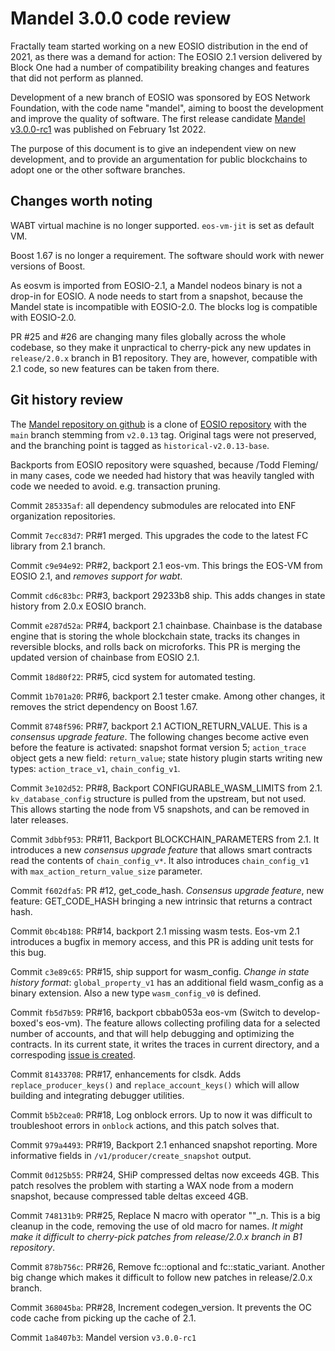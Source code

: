 Mandel 3.0.0 code review
========================

Fractally team started working on a new EOSIO distribution in the end
of 2021, as there was a demand for action: The EOSIO 2.1 version
delivered by Block One had a number of compatibility breaking changes
and features that did not perform as planned.

Development of a new branch of EOSIO was sponsored by EOS Network
Foundation, with the code name "mandel", aiming to boost the
development and improve the quality of software. The first release
candidate [Mandel
v3.0.0-rc1](https://github.com/eosnetworkfoundation/mandel/releases/tag/v3.0.0-rc1)
was published on February 1st 2022.

The purpose of this document is to give an independent view on new
development, and to provide an argumentation for public blockchains to
adopt one or the other software branches.



Changes worth noting
--------------------

WABT virtual machine is no longer supported. `eos-vm-jit` is set as
default VM.

Boost 1.67 is no longer a requirement. The software should work with
newer versions of Boost.

As eosvm is imported from EOSIO-2.1, a Mandel nodeos binary is not a drop-in
for EOSIO. A node needs to start from a snapshot, because the Mandel
state is incompatible with EOSIO-2.0. The blocks log is compatible
with EOSIO-2.0.

PR #25 and #26 are changing many files globally across the whole
codebase, so they make it unpractical to cherry-pick any new updates
in `release/2.0.x` branch in B1 repository. They are, however,
compatible with 2.1 code, so new features can be taken from there.


Git history review
------------------

The [Mandel repository on
github](https://github.com/eosnetworkfoundation/mandel) is a clone of
[EOSIO repository](https://github.com/EOSIO/eos) with the `main`
branch stemming from `v2.0.13` tag. Original tags were not preserved,
and the branching point is tagged as `historical-v2.0.13-base`.

Backports from EOSIO repository were squashed, because /Todd Fleming/
in many cases, code we needed had history that was heavily tangled
with code we needed to avoid. e.g. transaction pruning.

Commit `285335af`: all dependency submodules are relocated into ENF
organization repositories.

Commit `7ecc83d7`: PR#1 merged. This upgrades the code to the latest
FC library from 2.1 branch.

Commit `c9e94e92`: PR#2, backport 2.1 eos-vm. This brings the EOS-VM
from EOSIO 2.1, and *removes support for wabt*.

Commit `cd6c83bc`: PR#3, backport 29233b8 ship. This adds changes in
state history from 2.0.x EOSIO branch.

Commit `e287d52a`: PR#4, backport 2.1 chainbase. Chainbase is the
database engine that is storing the whole blockchain state, tracks its
changes in reversible blocks, and rolls back on microforks. This PR is
merging the updated version of chainbase from EOSIO 2.1.

Commit `18d80f22`: PR#5, cicd system for automated testing.

Commit `1b701a20`: PR#6, backport 2.1 tester cmake. Among other
changes, it removes the strict dependency on Boost 1.67.

Commit `8748f596`: PR#7, backport 2.1 ACTION_RETURN_VALUE. This is a
*consensus upgrade feature*. The following changes become active even
before the feature is activated: snapshot format version 5;
`action_trace` object gets a new field: `return_value`; state history
plugin starts writing new types: `action_trace_v1`, `chain_config_v1`.

Commit `3e102d52`: PR#8, Backport CONFIGURABLE_WASM_LIMITS from
2.1. `kv_database_config` structure is pulled from the upstream, but
not used. This allows starting the node from V5 snapshots, and can be
removed in later releases.

Commit `3dbbf953`: PR#11, Backport BLOCKCHAIN_PARAMETERS from 2.1. It
introduces a new *consensus upgrade feature* that allows smart
contracts read the contents of `chain_config_v*`. It also introduces
`chain_config_v1` with `max_action_return_value_size` parameter.

Commit `f602dfa5`: PR #12, get_code_hash. *Consensus upgrade feature*,
new feature: GET_CODE_HASH bringing a new intrinsic that returns a
contract hash.

Commit `0bc4b188`: PR#14, backport 2.1 missing wasm tests. Eos-vm 2.1
introduces a bugfix in memory access, and this PR is adding unit tests
for this bug.

Commit `c3e89c65`: PR#15, ship support for wasm_config. *Change in
state history format*: `global_property_v1` has an additional field
wasm_config as a binary extension. Also a new type `wasm_config_v0` is
defined.

Commit `fb5d7b59`: PR#16, backport cbbab053a eos-vm (Switch to
develop-boxed's eos-vm). The feature allows collecting profiling data
for a selected number of accounts, and that will help debugging and
optimizing the contracts. In its current state, it writes the traces
in current directory, and a correspoding [issue is
created](https://github.com/eosnetworkfoundation/mandel/issues/41).

Commit `81433708`: PR#17, enhancements for clsdk. Adds
`replace_producer_keys()` and `replace_account_keys()` which will
allow building and integrating debugger utilities.

Commit `b5b2cea0`: PR#18, Log onblock errors. Up to now it was
difficult to troubleshoot errors in `onblock` actions, and this patch
solves that.

Commit `979a4493`: PR#19, Backport 2.1 enhanced snapshot
reporting. More informative fields in `/v1/producer/create_snapshot`
output.

Commit `0d125b55`: PR#24, SHiP compressed deltas now exceeds
4GB. This patch resolves the problem with starting a WAX node from a
modern snapshot, because compressed table deltas exceed 4GB.

Commit `748131b9`: PR#25, Replace N macro with operator ""_n. This is
a big cleanup in the code, removing the use of old macro for
names. *It might make it difficult to cherry-pick patches from
release/2.0.x branch in B1 repository*.

Commit `878b756c`: PR#26, Remove fc::optional and
fc::static_variant. Another big change which makes it difficult to
follow new patches in release/2.0.x branch.

Commit `368045ba`: PR#28, Increment codegen_version. It prevents the
OC code cache from picking up the cache of 2.1.

Commit `1a8407b3`: Mandel version `v3.0.0-rc1`
